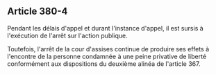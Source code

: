 Article 380-4
----
Pendant les délais d'appel et durant l'instance d'appel, il est sursis à
l'exécution de l'arrêt sur l'action publique.

Toutefois, l'arrêt de la cour d'assises continue de produire ses effets à
l'encontre de la personne condamnée à une peine privative de liberté
conformément aux dispositions du deuxième alinéa de l'article 367.
